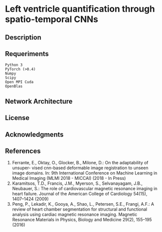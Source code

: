 # Left ventricle quantification through spatio-temporal CNNs



## Description

## Requeriments

```
Python 3
PyTorch (>0.4)
Numpy
Scipy
Open MPI Cuda
OpenBlas
```

## Network Architecture

## License

## Acknowledgments

## References

1. Ferrante, E., Oktay, O., Glocker, B., Milone, D.: On the adaptability of unsuper- vised cnn-based deformable image registration to unseen image domains. In: 9th International Conference on Machine Learning in Medical Imaging (MLMI 2018 - MICCAI) (2018 - In Press)
2. Karamitsos, T.D., Francis, J.M., Myerson, S., Selvanayagam, J.B., Neubauer, S.: The role of cardiovascular magnetic resonance imaging in heart failure. Journal of the American College of Cardiology 54(15), 1407–1424 (2009)
3. Peng, P., Lekadir, K., Gooya, A., Shao, L., Petersen, S.E., Frangi, A.F.: A review of heart chamber segmentation for structural and functional analysis using cardiac magnetic resonance imaging. Magnetic Resonance Materials in Physics, Biology and Medicine 29(2), 155–195 (2016)
